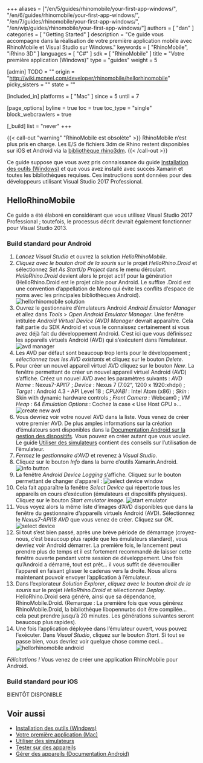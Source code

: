 +++
aliases = ["/en/5/guides/rhinomobile/your-first-app-windows/", "/en/6/guides/rhinomobile/your-first-app-windows/", "/en/7/guides/rhinomobile/your-first-app-windows/", "/en/wip/guides/rhinomobile/your-first-app-windows/"]
authors = [ "dan" ]
categories = [ "Getting Started" ]
description = "Ce guide vous accompagne dans la réalisation de votre première application mobile avec RhinoMobile et Visual Studio sur Windows."
keywords = [ "RhinoMobile", "iRhino 3D" ]
languages = [ "C#" ]
sdk = [ "RhinoMobile" ]
title = "Votre première application (Windows)"
type = "guides"
weight = 5

[admin]
TODO = ""
origin = "http://wiki.mcneel.com/developer/rhinomobile/hellorhinomobile"
picky_sisters = ""
state = ""

[included_in]
platforms = [ "Mac" ]
since = 5
until = 7

[page_options]
byline = true
toc = true
toc_type = "single"
block_webcrawlers = true

[_build]
list = "never"
+++

{{< call-out "warning" "RhinoMobile est obsolète" >}}
RhinoMobile n’est plus pris en charge. Les E/S de fichiers 3dm de Rhino restent disponibles sur iOS et Android via la [bibliothèque rhino3dm](https://github.com/mcneel/rhino3dm).
{{< /call-out >}}

Ce guide suppose que vous avez pris connaissance du guide [Installation des outils (Windows)](/guides/rhinomobile/installing-tools-windows) et que vous avez installé avec succès Xamarin et toutes les bibliothèques requises.  Ces instructions sont données pour des développeurs utilisant Visual Studio 2017 Professional.

## HelloRhinoMobile

Ce guide a été élaboré en considérant que vous utilisez Visual Studio 2017 Professional ; toutefois, le processus décrit devrait également fonctionner pour Visual Studio 2013.

### Build standard pour Android

1. *Lancez Visual Studio* et ouvrez la solution *HelloRhinoMobile*.
1. *Cliquez avec le bouton droit de la souris* sur le projet *HelloRhino.Droid* et sélectionnez *Set As StartUp Project* dans le menu déroulant. *HelloRhino.Droid* devient alors le projet actif pour la génération (HelloRhino.Droid est le projet cible pour Android. Le suffixe .Droid est une convention d’appellation de Mono qui évite les conflits d’espace de noms avec les principales bibliothèques Android).
![hellorhinomobile solution](/images/your-first-app-windows-01.png)
1. Ouvrez le gestionnaire d’émulateurs Android *Android Emulator Manager* et allez dans *Tools* > *Open Android Emulator Manager*. Une fenêtre intitulée *Android Virtual Device (AVD) Manager* devrait apparaître. Cela fait partie du SDK Android et vous le connaissez certainement si vous avez déjà fait du développement Android. C’est ici que vous définissez les appareils virtuels Android (AVD) qui s’exécutent dans l’émulateur.
![avd manager](/images/your-first-app-windows-02.png)
1. Les AVD par défaut sont beaucoup trop lents pour le développement ; *sélectionnez tous les AVD existants* et cliquez sur le bouton *Delete*.
1. Pour créer un nouvel appareil virtuel AVD cliquez sur le bouton *New*. La fenêtre permettant de créer un nouvel appareil virtuel Android (AVD) s’affiche. Créez un nouvel AVD avec les paramètres suivants : *AVD Name* : Nexus7-API17 ; *Device* : Nexus 7 (7.02“, 1200 x 1920:xhdpi) ; *Target* : Android 4.3 - API Level 18 ; *CPU/ABI* : Intel Atom (x86) ; *Skin* : Skin with dynamic hardware controls ; *Front Camera* : Webcam0 ; *VM Heap* : 64 *Emulation Options* : Cochez la case « Use Host GPU »...
![create new avd](/images/your-first-app-windows-03.png)
1. Vous devriez voir votre nouvel AVD dans la liste. Vous venez de créer votre premier AVD. De plus amples informations sur la création d’émulateurs sont disponibles dans la [Documentation Android sur la gestion des dispositifs](http://developer.android.com/tools/devices/index.html). Vous pouvez en créer autant que vous voulez. Le guide [Utiliser des simulateurs](/guides/rhinomobile/using-simulators/) contient des conseils sur l’utilisation de l’émulateur.
1. *Fermez* le *gestionnaire d’AVD* et revenez à *Visual Studio*.
1. Cliquez sur le bouton *Info* dans la barre d’outils Xamarin.Android.
![info button](/images/your-first-app-windows-04.png)
1. La fenêtre *Android Device Logging* s’affiche. Cliquez sur le bouton permettant de changer d’appareil :
![select device window](/images/your-first-app-windows-05.png)
1. Cela fait apparaître la fenêtre *Select Device* qui répertorie tous les appareils en cours d’exécution (émulateurs et dispositifs physiques). Cliquez sur le bouton *Start emulator image*.
![start emulator](/images/your-first-app-windows-06.png)
1. Vous voyez alors la même liste d’images d’AVD disponibles que dans la fenêtre du gestionnaire d’appareils virtuels Android (AVD). Sélectionnez le *Nexus7-API18 AVD* que vous venez de créer. Cliquez sur *OK*.
![select device](/images/your-first-app-windows-07.png)
1. Si tout s’est bien passé, après une brève période de démarrage (croyez-nous, c’est beaucoup plus rapide que les émulateurs standard), vous devriez voir Android démarrer. La première fois, le lancement peut prendre plus de temps et il est fortement recommandé de laisser cette fenêtre ouverte pendant votre session de développement. Une fois qu’Android a démarré, tout est prêt... il vous suffit de déverrouiller l’appareil en faisant glisser le cadenas vers la droite. Nous allons maintenant pouvoir envoyer l’application à l’émulateur.
1. Dans l’explorateur *Solution Explorer*, *cliquez avec le bouton droit de la souris* sur le projet *HelloRhino.Droid* et sélectionnez *Deploy*. HelloRhino.Droid sera généré, ainsi que sa dépendance, RhinoMobile.Droid. (Remarque : La première fois que vous générez RhinoMobile.Droid, la bibliothèque libopennurbs doit être compilée... cela peut prendre jusqu’à 20 minutes. Les générations suivantes seront beaucoup plus rapides).
1. Une fois l’application déployée dans l’émulateur ouvert, vous pouvez l’exécuter. Dans *Visual Studio*, cliquez sur le bouton *Start*. Si tout se passe bien, vous devriez voir quelque chose comme ceci...
![hellorhinomobile android](/images/your-first-app-windows-08.png)

*Félicitations !*  Vous venez de créer une application RhinoMobile pour Android.

### Build standard pour iOS

BIENTÔT DISPONIBLE

## Voir aussi

- [Installation des outils (Windows)](/guides/rhinomobile/installing-tools-windows)
- [Votre première application (Mac)](/guides/rhinomobile/your-first-app-mac)
- [Utiliser des simulateurs](/guides/rhinomobile/using-simulators)
- [Tester sur des appareils](/guides/rhinomobile/testing-on-devices)
- [Gérer des appareils (Documentation Android)](http://developer.android.com/tools/devices/index.html)
